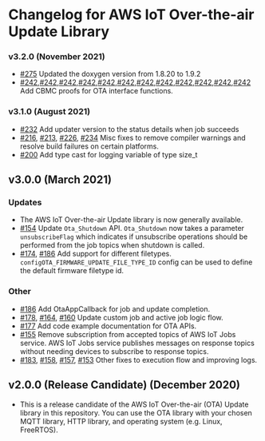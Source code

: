 # Changelog for AWS IoT Over-the-air Update Library
### v3.2.0 (November 2021)
 - [#275](https://github.com/aws/ota-for-aws-iot-embedded-sdk/pull/276) Updated the doxygen version from 1.8.20 to 1.9.2 
 - [#242](https://github.com/aws/ota-for-aws-iot-embedded-sdk/pull/276),[#242](https://github.com/aws/ota-for-aws-iot-embedded-sdk/pull/276),[#242](https://github.com/aws/ota-for-aws-iot-embedded-sdk/pull/276),[#242](https://github.com/aws/ota-for-aws-iot-embedded-sdk/pull/276),[#242](https://github.com/aws/ota-for-aws-iot-embedded-sdk/pull/276),[#242](https://github.com/aws/ota-for-aws-iot-embedded-sdk/pull/276),[#242](https://github.com/aws/ota-for-aws-iot-embedded-sdk/pull/276),[#242](https://github.com/aws/ota-for-aws-iot-embedded-sdk/pull/276),[#242](https://github.com/aws/ota-for-aws-iot-embedded-sdk/pull/276),[#242](https://github.com/aws/ota-for-aws-iot-embedded-sdk/pull/276),[#242](https://github.com/aws/ota-for-aws-iot-embedded-sdk/pull/276),[#242](https://github.com/aws/ota-for-aws-iot-embedded-sdk/pull/276) Add CBMC proofs for OTA interface functions. 

### v3.1.0 (August 2021)
 - [#232](https://github.com/aws/ota-for-aws-iot-embedded-sdk/pull/232) Add updater version to the status details when job succeeds
 - [#216](https://github.com/aws/ota-for-aws-iot-embedded-sdk/pull/216), [#213](https://github.com/aws/ota-for-aws-iot-embedded-sdk/pull/213), [#226](https://github.com/aws/ota-for-aws-iot-embedded-sdk/pull/226), [#234](https://github.com/aws/ota-for-aws-iot-embedded-sdk/pull/234) Misc fixes to remove compiler warnings and resolve build failures on certain platforms.
 - [#200](https://github.com/aws/ota-for-aws-iot-embedded-sdk/pull/200) Add type cast for logging variable of type size_t
## v3.0.0 (March 2021)

### Updates

 - The AWS IoT Over-the-air Update library is now generally available.
 - [#154](https://github.com/aws/ota-for-aws-iot-embedded-sdk/pull/154) Update `Ota_Shutdown` API. `Ota_Shutdown` now takes a parameter `unsubscribeFlag` which  indicates if unsubscribe operations should be performed from the job topics when shutdown is called.
 - [#174](https://github.com/aws/ota-for-aws-iot-embedded-sdk/pull/174), [#186](https://github.com/aws/ota-for-aws-iot-embedded-sdk/pull/186) Add support for different filetypes. `configOTA_FIRMWARE_UPDATE_FILE_TYPE_ID` config can be used to define the default firmware filetype id.

### Other
 - [#186](https://github.com/aws/ota-for-aws-iot-embedded-sdk/pull/186) Add OtaAppCallback for job and update completion.
 - [#178](https://github.com/aws/ota-for-aws-iot-embedded-sdk/pull/178), [#164](https://github.com/aws/ota-for-aws-iot-embedded-sdk/pull/164), [#160](https://github.com/aws/ota-for-aws-iot-embedded-sdk/pull/160) Update custom job and active job logic flow.
 - [#177](https://github.com/aws/ota-for-aws-iot-embedded-sdk/pull/177) Add code example documentation for OTA APIs.
 - [#155](https://github.com/aws/ota-for-aws-iot-embedded-sdk/pull/155) Remove subscription from accepted topics of AWS IoT Jobs service. AWS IoT Jobs service publishes messages on response topics without needing devices to subscribe to response topics.
 - [#183](https://github.com/aws/ota-for-aws-iot-embedded-sdk/pull/183), [#158](https://github.com/aws/ota-for-aws-iot-embedded-sdk/pull/158), [#157](https://github.com/aws/ota-for-aws-iot-embedded-sdk/pull/157), [#153](https://github.com/aws/ota-for-aws-iot-embedded-sdk/pull/153) Other fixes to execution flow and improving logs.

## v2.0.0 (Release Candidate) (December 2020)
- This is a release candidate of the AWS IoT Over-the-air (OTA) Update library in this repository. You can use the OTA library with your chosen MQTT library, HTTP library, and operating system (e.g. Linux, FreeRTOS).
